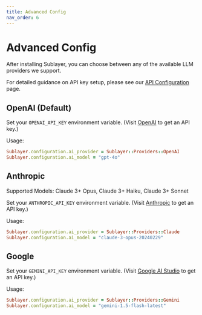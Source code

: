 ```yaml
---
title: Advanced Config
nav_order: 6
---
```

# Advanced Config

After installing Sublayer, you can choose between any of the available LLM providers we support.

For detailed guidance on API key setup, please see our [API Configuration](api-configuration.md) page.

## OpenAI (Default)

Set your `OPENAI_API_KEY` environment variable. (Visit [OpenAI](https://openai.com/product) to get an API key.)

Usage:

```ruby
Sublayer.configuration.ai_provider = Sublayer::Providers::OpenAI
Sublayer.configuration.ai_model = "gpt-4o"
```

## Anthropic

Supported Models: Claude 3+ Opus, Claude 3+ Haiku, Claude 3+ Sonnet

Set your `ANTHROPIC_API_KEY` environment variable. (Visit [Anthropic](https://anthropic.com/) to get an API key.)

Usage:

```ruby
Sublayer.configuration.ai_provider = Sublayer::Providers::Claude
Sublayer.configuration.ai_model = "claude-3-opus-20240229"
```

## Google

Set your `GEMINI_API_KEY` environment variable. (Visit [Google AI Studio](https://ai.google.dev/) to get an API key.)

Usage:

```ruby
Sublayer.configuration.ai_provider = Sublayer::Providers::Gemini
Sublayer.configuration.ai_model = "gemini-1.5-flash-latest"
```
